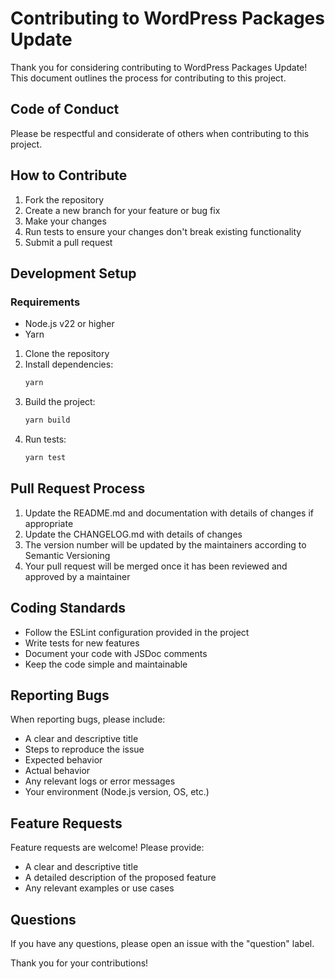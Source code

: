 # Contributing to WordPress Packages Update

Thank you for considering contributing to WordPress Packages Update! This document outlines the process for
contributing to this project.

## Code of Conduct

Please be respectful and considerate of others when contributing to this project.

## How to Contribute

1. Fork the repository
2. Create a new branch for your feature or bug fix
3. Make your changes
4. Run tests to ensure your changes don't break existing functionality
5. Submit a pull request

## Development Setup

### Requirements

- Node.js v22 or higher
- Yarn

1. Clone the repository
2. Install dependencies:
   ```bash
   yarn
   ```
3. Build the project:
   ```bash
   yarn build
   ```
4. Run tests:
   ```bash
   yarn test
   ```

## Pull Request Process

1. Update the README.md and documentation with details of changes if appropriate
2. Update the CHANGELOG.md with details of changes
3. The version number will be updated by the maintainers according to Semantic Versioning
4. Your pull request will be merged once it has been reviewed and approved by a maintainer

## Coding Standards

- Follow the ESLint configuration provided in the project
- Write tests for new features
- Document your code with JSDoc comments
- Keep the code simple and maintainable

## Reporting Bugs

When reporting bugs, please include:

- A clear and descriptive title
- Steps to reproduce the issue
- Expected behavior
- Actual behavior
- Any relevant logs or error messages
- Your environment (Node.js version, OS, etc.)

## Feature Requests

Feature requests are welcome! Please provide:

- A clear and descriptive title
- A detailed description of the proposed feature
- Any relevant examples or use cases

## Questions

If you have any questions, please open an issue with the "question" label.

Thank you for your contributions!
